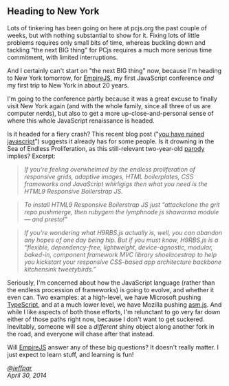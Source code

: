 Heading to New York
---
Lots of tinkering has been going on here at pcjs.org the past couple of weeks, but with nothing substantial to show for it.
Fixing lots of little problems requires only small bits of time, whereas buckling down and tackling "the next BIG thing" for
PCjs requires a much more serious time commitment, with limited interruptions.

And I certainly can't start on "the next BIG thing" now, because I'm heading to New York tomorrow, for [EmpireJS](http://2014.empirejs.org),
my first JavaScript conference *and* my first trip to New York in about 20 years.

I'm going to the conference partly because it was a great excuse to finally visit New York again (and with the whole family,
since all three of us are computer nerds), but also to get a more up-close-and-personal sense of where this whole JavaScript
renaissance is headed.

Is it headed for a fiery crash?  This recent blog post
("[you have ruined javascript](http://codeofrob.com/entries/you-have-ruined-javascript.html)")
suggests it already has for some people.  Is it drowning in the Sea of Endless Proliferation, as this still-relevant two-year-old
[parody](http://www.webmonkey.com/2012/05/jokes-for-nerds-html9-responsive-boilerstrap-js/) implies?  Excerpt:

> *If you’re feeling overwhelmed by the endless proliferation of responsive grids, adaptive images, HTML boilerplates,
CSS frameworks and JavaScript whirligigs then what you need is the HTML9 Responsive Boilerstrap JS.*
	
> *To install HTML9 Responsive Boilerstrap JS just “attackclone the grit repo pushmerge, then rubygem the lymphnode js shawarma
module — and presto!”*
	
> *If you’re wondering what H9RBS.js actually is, well, you can abandon any hopes of one day being hip. But if you must know,
H9RBS.js is a “flexible, dependency-free, lightweight, device-agnostic, modular, baked-in, component framework MVC library
shoelacestrap to help you kickstart your responsive CSS-based app architecture backbone kitchensink tweetybirds.”*
	
Seriously, I'm concerned about how the JavaScript language (rather than the endless procession of frameworks) is going to evolve,
and whether it even can.  Two examples: at a high-level, we have Microsoft pushing [TypeScript](http://www.typescriptlang.org/),
and at a much lower level, we have Mozilla pushing [asm.js](http://asmjs.org).  And while I like aspects of both those efforts,
I'm relunctant to go very far down either of those paths right now, because I don't want to get suckered.  Inevitably, someone will
see a *different* shiny object along another fork in the road, and everyone will chase after that instead.

Will [EmpireJS](http://2014.empirejs.org) answer any of these big questions?  It doesn't really matter.  I just expect to learn stuff,
and learning is fun!

*[@jeffpar](http://twitter.com/jeffpar)*  
*April 30, 2014*